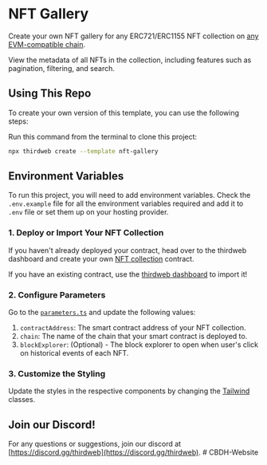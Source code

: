 # NFT Gallery

Create your own NFT gallery for any ERC721/ERC1155 NFT collection on [any EVM-compatible chain](https://blog.thirdweb.com/any-contract-any-evm-chain/).

View the metadata of all NFTs in the collection, including features such as pagination, filtering, and search.

## Using This Repo

To create your own version of this template, you can use the following steps:

Run this command from the terminal to clone this project:

```bash
npx thirdweb create --template nft-gallery
```

## Environment Variables

To run this project, you will need to add environment variables. Check the `.env.example` file for all the environment variables required and add it to `.env` file or set them up on your hosting provider.

### 1. Deploy or Import Your NFT Collection

If you haven't already deployed your contract, head over to the thirdweb dashboard and create your own [NFT collection](https://thirdweb.com/thirdweb.eth/TokenERC721) contract.

If you have an existing contract, use the [thirdweb dashboard](https://thirdweb.com/dashboard) to import it!

### 2. Configure Parameters

Go to the [`parameters.ts`](/src/consts/parameters.ts) and update the following values:

1. `contractAddress`: The smart contract address of your NFT collection.
2. `chain`: The name of the chain that your smart contract is deployed to.
3. `blockExplorer`: (Optional) - The block explorer to open when user's click on historical events of each NFT.

### 3. Customize the Styling

Update the styles in the respective components by changing the [Tailwind](https://tailwindcss.com/) classes.

## Join our Discord!

For any questions or suggestions, join our discord at [https://discord.gg/thirdweb](https://discord.gg/thirdweb).
#   C B D H - W e b s i t e  
 